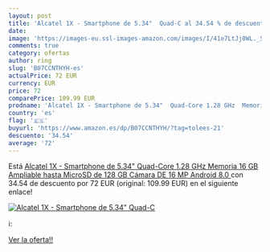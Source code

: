 ```yaml
---
layout: post
title: 'Alcatel 1X - Smartphone de 5.34"  Quad-C al 34.54 % de descuento'
date: 
image: 'https://images-eu.ssl-images-amazon.com/images/I/41e7LtJj0WL._SL200_.jpg'
comments: true
category: ofertas
author: ring
slug: 'B07CCNTHYH-es'
actualPrice: 72 EUR
currency: EUR
price: 72
comparePrice: 109.99 EUR
prodname: 'Alcatel 1X - Smartphone de 5.34"  Quad-Core 1.28 GHz  Memoria 16 GB Ampliable hasta MicroSD de 128 GB  Cámara DE 16 MP  Android 8.0 '
country: 'es'
flag: '🇪🇸'
buyurl: 'https://www.amazon.es/dp/B07CCNTHYH/?tag=tolees-21'
descuento: '34.54'
average: '72'
---
```


Está [Alcatel 1X - Smartphone de 5.34"  Quad-Core 1.28 GHz  Memoria 16 GB Ampliable hasta MicroSD de 128 GB  Cámara DE 16 MP  Android 8.0 ](https://www.amazon.es/dp/B07CCNTHYH/?tag=tolees-21) con 34.54 de descuento por 72 EUR (original: 109.99 EUR) en el siguiente enlace!

[![Alcatel 1X - Smartphone de 5.34"  Quad-C](https://images-eu.ssl-images-amazon.com/images/I/41e7LtJj0WL._SL200_.jpg)](https://www.amazon.es/dp/B07CCNTHYH/?tag=tolees-21)

ℹ️:


[Ver la oferta!!](https://www.amazon.es/dp/B07CCNTHYH/?tag=tolees-21)
